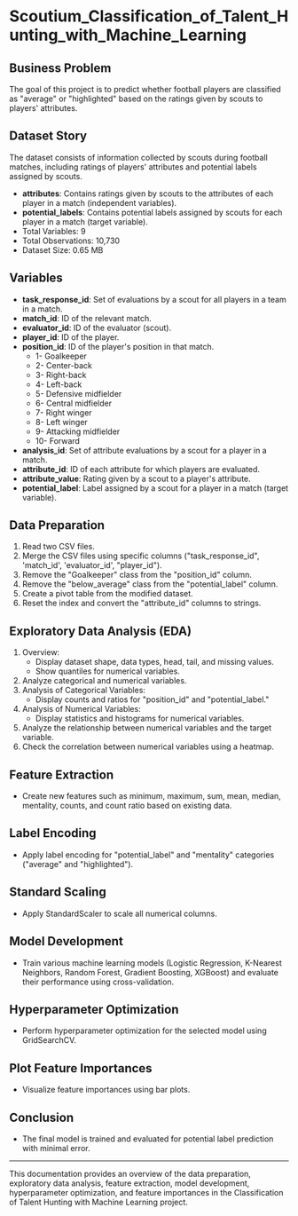 # Scoutium_Classification_of_Talent_Hunting_with_Machine_Learning

## Business Problem

The goal of this project is to predict whether football players are classified as "average" or "highlighted" based on the ratings given by scouts to players' attributes.

## Dataset Story

The dataset consists of information collected by scouts during football matches, including ratings of players' attributes and potential labels assigned by scouts.

- **attributes**: Contains ratings given by scouts to the attributes of each player in a match (independent variables).
- **potential_labels**: Contains potential labels assigned by scouts for each player in a match (target variable).
- Total Variables: 9
- Total Observations: 10,730
- Dataset Size: 0.65 MB

## Variables

- **task_response_id**: Set of evaluations by a scout for all players in a team in a match.
- **match_id**: ID of the relevant match.
- **evaluator_id**: ID of the evaluator (scout).
- **player_id**: ID of the player.
- **position_id**: ID of the player's position in that match.
    - 1- Goalkeeper
    - 2- Center-back
    - 3- Right-back
    - 4- Left-back
    - 5- Defensive midfielder
    - 6- Central midfielder
    - 7- Right winger
    - 8- Left winger
    - 9- Attacking midfielder
    - 10- Forward
- **analysis_id**: Set of attribute evaluations by a scout for a player in a match.
- **attribute_id**: ID of each attribute for which players are evaluated.
- **attribute_value**: Rating given by a scout to a player's attribute.
- **potential_label**: Label assigned by a scout for a player in a match (target variable).

## Data Preparation

1. Read two CSV files.
2. Merge the CSV files using specific columns ("task_response_id", 'match_id', 'evaluator_id', "player_id").
3. Remove the "Goalkeeper" class from the "position_id" column.
4. Remove the "below_average" class from the "potential_label" column.
5. Create a pivot table from the modified dataset.
6. Reset the index and convert the "attribute_id" columns to strings.

## Exploratory Data Analysis (EDA)

1. Overview:
   - Display dataset shape, data types, head, tail, and missing values.
   - Show quantiles for numerical variables.
2. Analyze categorical and numerical variables.
3. Analysis of Categorical Variables:
   - Display counts and ratios for "position_id" and "potential_label."
4. Analysis of Numerical Variables:
   - Display statistics and histograms for numerical variables.
5. Analyze the relationship between numerical variables and the target variable.
6. Check the correlation between numerical variables using a heatmap.

## Feature Extraction

- Create new features such as minimum, maximum, sum, mean, median, mentality, counts, and count ratio based on existing data.

## Label Encoding

- Apply label encoding for "potential_label" and "mentality" categories ("average" and "highlighted").

## Standard Scaling

- Apply StandardScaler to scale all numerical columns.

## Model Development

- Train various machine learning models (Logistic Regression, K-Nearest Neighbors, Random Forest, Gradient Boosting, XGBoost) and evaluate their performance using cross-validation.

## Hyperparameter Optimization

- Perform hyperparameter optimization for the selected model using GridSearchCV.

## Plot Feature Importances

- Visualize feature importances using bar plots.

## Conclusion

- The final model is trained and evaluated for potential label prediction with minimal error.

---

This documentation provides an overview of the data preparation, exploratory data analysis, feature extraction, model development, hyperparameter optimization, and feature importances in the Classification of Talent Hunting with Machine Learning project.
